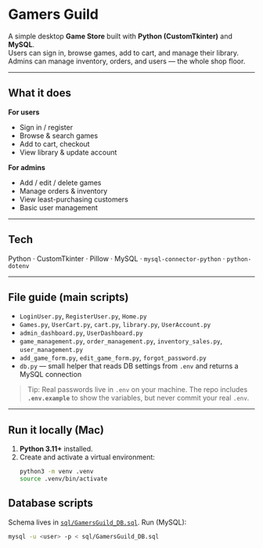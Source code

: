 # Gamers Guild

A simple desktop **Game Store** built with **Python (CustomTkinter)** and **MySQL**.  
Users can sign in, browse games, add to cart, and manage their library.  
Admins can manage inventory, orders, and users — the whole shop floor.

---

## What it does

**For users**
- Sign in / register
- Browse & search games
- Add to cart, checkout
- View library & update account

**For admins**
- Add / edit / delete games
- Manage orders & inventory
- View least-purchasing customers
- Basic user management

---

## Tech

Python · CustomTkinter · Pillow · MySQL · `mysql-connector-python` · `python-dotenv`

---

## File guide (main scripts)

- `LoginUser.py`, `RegisterUser.py`, `Home.py`
- `Games.py`, `UserCart.py`, `cart.py`, `library.py`, `UserAccount.py`
- `admin_dashboard.py`, `UserDashboard.py`
- `game_management.py`, `order_management.py`, `inventory_sales.py`, `user_management.py`
- `add_game_form.py`, `edit_game_form.py`, `forgot_password.py`
- `db.py` — small helper that reads DB settings from `.env` and returns a MySQL connection

> Tip: Real passwords live in `.env` on your machine. The repo includes **`.env.example`** to show the variables, but never commit your real `.env`.

---

## Run it locally (Mac)

1. **Python 3.11+** installed.
2. Create and activate a virtual environment:
   ```bash
   python3 -m venv .venv
   source .venv/bin/activate

## Database scripts
Schema lives in [`sql/GamersGuild_DB.sql`](sql/GamersGuild_DB.sql).
Run (MySQL):
```bash
mysql -u <user> -p < sql/GamersGuild_DB.sql

